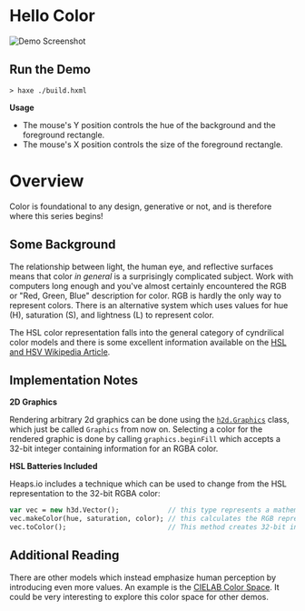 # Hello Color

![Demo Screenshot](https://github.com/BradLyman/learn_you_a_heaps/blob/master/P1-Color/1-hello-color/Screenshot.png)

## Run the Demo

```
> haxe ./build.hxml
```

**Usage**

* The mouse's Y position controls the hue of the background and the foreground rectangle.
* The mouse's X position controls the size of the foreground rectangle.

# Overview

Color is foundational to any design, generative or not, and is therefore where this series begins!

## Some Background

The relationship between light, the human eye, and reflective surfaces means that color *in general* is
a surprisingly complicated subject. Work with computers long enough and you've almost certainly encountered
the RGB or "Red, Green, Blue" description for color. RGB is hardly the only way to represent colors. There
is an alternative system which uses values for hue (H), saturation (S), and lightness (L) to represent color. 

The HSL color representation falls into the general category of cyndrilical color models and there is some
excellent information available on the [HSL and HSV Wikipedia Article](https://en.wikipedia.org/wiki/HSL_and_HSV).

## Implementation Notes

**2D Graphics**

Rendering arbitrary 2d graphics can be done using the [`h2d.Graphics`](https://heaps.io/api/h2d/Graphics.html) class,
which just be called `Graphics` from now on. Selecting a color for the rendered graphic is done by calling 
`graphics.beginFill` which accepts a 32-bit integer containing information for an RGBA color. 

**HSL Batteries Included**

Heaps.io includes a technique which can be used to change from the HSL representation to the 32-bit
RGBA color:

```haxe
var vec = new h3d.Vector();            // this type represents a mathematical Vector in 3 dimensions
vec.makeColor(hue, saturation, color); // this calculates the RGB representation for the HSL values
vec.toColor();                         // This method creates 32-bit int used by Graphics
```

## Additional Reading

There are other models which instead emphasize human perception by introducing even more values. 
An example is the [CIELAB Color Space](https://en.wikipedia.org/wiki/CIELAB_color_space). It could
be very interesting to explore this color space for other demos.
